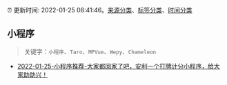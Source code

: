 :alarm_clock: 更新时间: 2022-01-25 08:41:46。[来源分类](../README.md)、[标签分类](../TAGS.md)、[时间分类](../TIMELINE.md)

## 小程序


> 关键字：`小程序`、`Taro`、`MPVue`、`Wepy`、`Chameleon`



- [2022-01-25-小程序推荐-大家都回家了吧，安利一个打牌计分小程序，给大家助助兴！](https://www.v2ex.com/t/830526) 